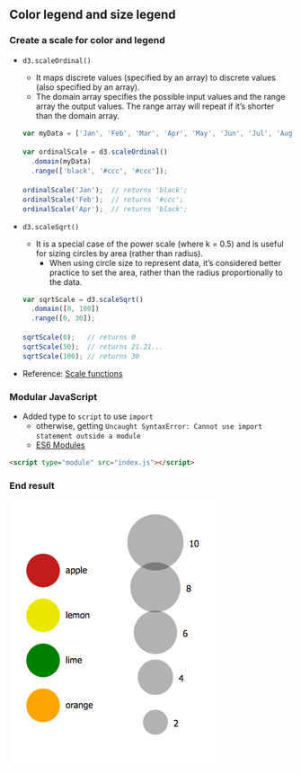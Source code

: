 ## Color legend and size legend
### Create a scale for color and legend
- `d3.scaleOrdinal()`
  - It maps discrete values (specified by an array) to discrete values (also specified by an array).
  - The domain array specifies the possible input values and the range array the output values. The range array will repeat if it’s shorter than the domain array.
  ```js
  var myData = ['Jan', 'Feb', 'Mar', 'Apr', 'May', 'Jun', 'Jul', 'Aug', 'Sep', 'Oct', 'Nov', 'Dec']

  var ordinalScale = d3.scaleOrdinal()
    .domain(myData)
    .range(['black', '#ccc', '#ccc']);

  ordinalScale('Jan');  // returns 'black';
  ordinalScale('Feb');  // returns '#ccc';
  ordinalScale('Apr');  // returns 'black';
  ```

- `d3.scaleSqrt()`
  - It is a special case of the power scale (where k = 0.5) and is useful for sizing circles by area (rather than radius). 
    - When using circle size to represent data, it’s considered better practice to set the area, rather than the radius proportionally to the data.
  ```js
  var sqrtScale = d3.scaleSqrt()
    .domain([0, 100])
    .range([0, 30]);

  sqrtScale(0);   // returns 0
  sqrtScale(50);  // returns 21.21...
  sqrtScale(100); // returns 30
  ```
- Reference: [Scale functions](https://www.d3indepth.com/scales/)

### Modular JavaScript
- Added type to `script` to use `import`
  - otherwise, getting `Uncaught SyntaxError: Cannot use import statement outside a module`
  - [ES6 Modules](https://medium.com/@mattlag/es6-modules-getting-started-gotchas-2ad154f38e2e)
```html
<script type="module" src="index.js"></script>
```


### End result
![](a-10-color-size-legend.png)